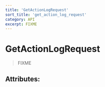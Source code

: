 ```yaml
---
title: 'GetActionLogRequest'
sort_title: 'get_action_log_request'
category: API
excerpt: FIXME
---
```


# GetActionLogRequest

> FIXME

## Attributes:

